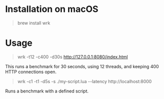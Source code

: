 # Installation on macOS

> brew install wrk  

# Usage

> wrk -t12 -c400 -d30s http://127.0.0.1:8080/index.html

This runs a benchmark for 30 seconds, using 12 threads, and keeping 400 HTTP connections open.

> wrk -c1 -t1 -d5s -s ./my-script.lua --latency http://localhost:8000

Runs a benchmark with a defined script.